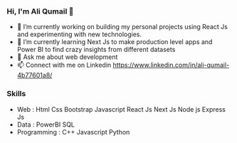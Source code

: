 ### Hi, I'm Ali Qumail 👋

- 🔭 I’m currently working on building my personal projects using React Js and experimenting with new technologies. 
- 🌱 I’m currently learning Next Js to make production level apps and Power BI to find crazy insights from different datasets   
- 💬 Ask me about web development 
- 📫 Connect with me on Linkedin https://www.linkedin.com/in/ali-qumail-4b77601a8/

### Skills 

 - Web  :    Html    Css    Bootstrap    Javascript    React Js    Next Js    Node js    Express Js 
 - Data  :    PowerBI    SQL 
 - Programming  :    C++ Javascript    Python 
